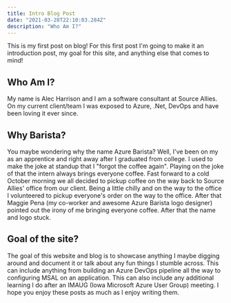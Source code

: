 ```yaml
---
title: Intro Blog Post
date: "2021-03-28T22:10:03.284Z"
description: "Who Am I?"
---
```


This is my first post on blog! For this first post I'm going to make it an introduction post, my goal for this site, and anything else that comes to mind!

## Who Am I?
My name is Alec Harrison and I am a software consultant at Source Allies. On my current client/team I was exposed to Azure, .Net, DevOps and have been loving it ever since. 

## Why Barista?
You maybe wondering why the name Azure Barista? Well, I've been on my as an apprentice and right away after I graduated from college. I used to make the joke at standup that I "forgot the coffee again". Playing on the joke of that the intern always brings everyone coffee. Fast forward to a cold October morning we all decided to pickup coffee on the way back to Source Allies' office from our client. Being a little chilly and on the way to the office I volunteered to pickup everyone's order on the way to the office. After that Maggie Pena (my co-worker and awesome Azure Barista logo designer) pointed out the irony of me bringing everyone coffee. After that the name and logo stuck. 

## Goal of the site?
The goal of this website and blog is to showcase anything I maybe digging around and document it or talk about any fun things I stumble across. This can include anything from building an Azure DevOps pipeline all the way to configuring MSAL on an application. This can also include any additional learning I do after an IMAUG (Iowa Microsoft Azure User Group) meeting. I hope you enjoy these posts as much as I enjoy writing them.